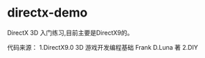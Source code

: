 directx-demo
========

DirectX 3D 入门练习,目前主要是DirectX9的。

代码来源：
1.DirectX9.0 3D 游戏开发编程基础 Frank D.Luna 著
2.DIY

